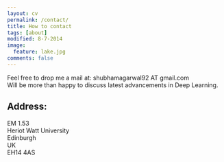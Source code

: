 ```yaml
---
layout: cv
permalink: /contact/
title: How to contact
tags: [about]
modified: 8-7-2014
image:
  feature: lake.jpg
comments: false
---
```



<section>

Feel free to drop me a mail at:
shubhamagarwal92 AT gmail.com
<br />
Will be more than happy to discuss latest advancements in Deep Learning.
<br />

<h2>Address:</h2>
EM 1.53
<br />
Heriot Watt University
<br />
Edinburgh
<br />
UK
<br />
EH14 4AS
</section>

    
    

